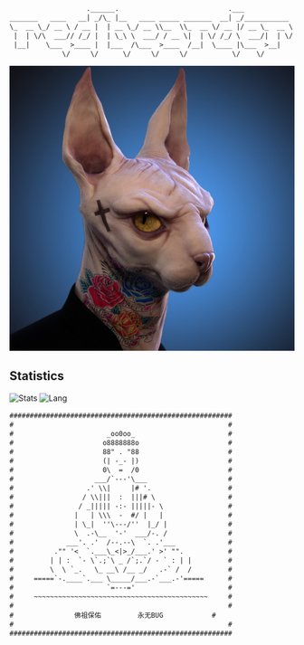 <!--### Hi there 👋


**redbearder/redbearder** is a ✨ _special_ ✨ repository because its `README.md` (this file) appears on your GitHub profile.

Here are some ideas to get you started:

- 🔭 I’m currently working on ...
- 🌱 I’m currently learning ...
- 👯 I’m looking to collaborate on ...
- 🤔 I’m looking for help with ...
- 💬 Ask me about ...
- 📫 How to reach me: ...
- 😄 Pronouns: ...
- ⚡ Fun fact: ...
-->

```

                   .______.                           .___            
_______   ____   __| _/\_ |__   ____ _____ _______  __| _/___________ 
\_  __ \_/ __ \ / __ |  | __ \_/ __ \\__  \\_  __ \/ __ |/ __ \_  __ \
 |  | \/\  ___// /_/ |  | \_\ \  ___/ / __ \|  | \/ /_/ \  ___/|  | \/
 |__|    \___  >____ |  |___  /\___  >____  /__|  \____ |\___  >__|   
             \/     \/      \/     \/     \/           \/    \/       

```
![](Cool_Canadian_Hairless.jpg)
## Statistics
![Stats](https://github-readme-stats.vercel.app/api?username=redbearder)
![Lang](https://github-readme-stats.vercel.app/api/top-langs/?username=redbearder&hide=ipynb,html&layout=compact)

```
#######################################################
#                                                     #
#                       _oo0oo_                       #
#                      o8888888o                      #
#                      88" . "88                      #
#                      (| -_- |)                      #
#                      0\  =  /0                      #
#                    ___/`---'\___                    #
#                  .' \\|     |# '.                   #
#                 / \\|||  :  |||# \                  #
#                / _||||| -:- |||||- \                #
#               |   | \\\  -  #/ |   |                #
#               | \_|  ''\---/''  |_/ |               #
#               \  .-\__  '-'  ___/-. /               #
#             ___'. .'  /--.--\  `. .'___             #
#          ."" '<  `.___\_<|>_/___.' >' "".           #
#         | | :  `- \`.;`\ _ /`;.`/ - ` : | |         #
#         \  \ `_.   \_ __\ /__ _/   .-` /  /         #
#     =====`-.____`.___ \_____/___.-`___.-'=====      #
#                       `=---='                       #
#     ~~~~~~~~~~~~~~~~~~~~~~~~~~~~~~~~~~~~~~~~~~~     #
#                                                     #
#               佛祖保佑         永无BUG            #
#                                                     #
#######################################################
```